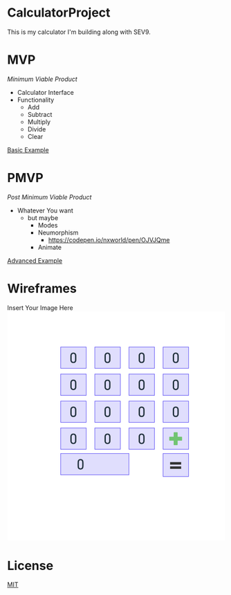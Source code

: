 # CalculatorProject
This is my calculator I'm building along with SEV9.

# MVP
*Minimum Viable Product*

- Calculator Interface
- Functionality
  - Add
  - Subtract
  - Multiply
  - Divide
  - Clear

[Basic Example](https://kellykraymond.github.io/Calculator/)

# PMVP
*Post Minimum Viable Product*

  - Whatever You want
    - but maybe
      - Modes
      - Neumorphism
        - https://codepen.io/nxworld/pen/OJVJQme
      - Animate

[Advanced Example](https://dancruznyc.github.io/multicalculator/)

# Wireframes

Insert Your Image Here
![wireframe](./images/wireframe.png)


# License

[MIT](https://choosealicense.com/licenses/mit/)